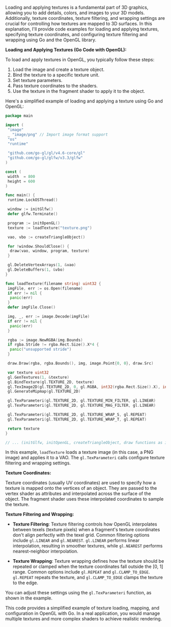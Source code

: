 Loading and applying textures is a fundamental part of 3D graphics, allowing you to add details, colors, and images to your 3D models. Additionally, texture coordinates, texture filtering, and wrapping settings are crucial for controlling how textures are mapped to 3D surfaces. In this explanation, I'll provide code examples for loading and applying textures, specifying texture coordinates, and configuring texture filtering and wrapping using Go and the OpenGL library.

**Loading and Applying Textures (Go Code with OpenGL):**

To load and apply textures in OpenGL, you typically follow these steps:

1. Load the image and create a texture object.
2. Bind the texture to a specific texture unit.
3. Set texture parameters.
4. Pass texture coordinates to the shaders.
5. Use the texture in the fragment shader to apply it to the object.

Here's a simplified example of loading and applying a texture using Go and OpenGL:

```go
package main

import (
 "image"
 _ "image/png" // Import image format support
 "os"
 "runtime"

 "github.com/go-gl/gl/v4.6-core/gl"
 "github.com/go-gl/glfw/v3.3/glfw"
)

const (
 width  = 800
 height = 600
)

func main() {
 runtime.LockOSThread()

 window := initGlfw()
 defer glfw.Terminate()

 program := initOpenGL()
 texture := loadTexture("texture.png")

 vao, vbo := createTriangleObject()

 for !window.ShouldClose() {
  draw(vao, window, program, texture)
 }

 gl.DeleteVertexArrays(1, &vao)
 gl.DeleteBuffers(1, &vbo)
}

func loadTexture(filename string) uint32 {
 imgFile, err := os.Open(filename)
 if err != nil {
  panic(err)
 }
 defer imgFile.Close()

 img, _, err := image.Decode(imgFile)
 if err != nil {
  panic(err)
 }

 rgba := image.NewRGBA(img.Bounds)
 if rgba.Stride != rgba.Rect.Size().X*4 {
  panic("unsupported stride")
 }

 draw.Draw(rgba, rgba.Bounds(), img, image.Point{0, 0}, draw.Src)

 var texture uint32
 gl.GenTextures(1, &texture)
 gl.BindTexture(gl.TEXTURE_2D, texture)
 gl.TexImage2D(gl.TEXTURE_2D, 0, gl.RGBA, int32(rgba.Rect.Size().X), int32(rgba.Rect.Size().Y), 0, gl.RGBA, gl.UNSIGNED_BYTE, gl.Ptr(rgba.Pix))
 gl.GenerateMipmap(gl.TEXTURE_2D)

 gl.TexParameteri(gl.TEXTURE_2D, gl.TEXTURE_MIN_FILTER, gl.LINEAR)
 gl.TexParameteri(gl.TEXTURE_2D, gl.TEXTURE_MAG_FILTER, gl.LINEAR)

 gl.TexParameteri(gl.TEXTURE_2D, gl.TEXTURE_WRAP_S, gl.REPEAT)
 gl.TexParameteri(gl.TEXTURE_2D, gl.TEXTURE_WRAP_T, gl.REPEAT)

 return texture
}

// ... (initGlfw, initOpenGL, createTriangleObject, draw functions as in the previous examples)
```

In this example, `loadTexture` loads a texture image (in this case, a PNG image) and applies it to a VAO. The `gl.TexParameteri` calls configure texture filtering and wrapping settings.

**Texture Coordinates:**

Texture coordinates (usually UV coordinates) are used to specify how a texture is mapped onto the vertices of an object. They are passed to the vertex shader as attributes and interpolated across the surface of the object. The fragment shader uses these interpolated coordinates to sample the texture.

**Texture Filtering and Wrapping:**

- **Texture Filtering**: Texture filtering controls how OpenGL interpolates between texels (texture pixels) when a fragment's texture coordinates don't align perfectly with the texel grid. Common filtering options include `gl.LINEAR` and `gl.NEAREST`. `gl.LINEAR` performs linear interpolation, resulting in smoother textures, while `gl.NEAREST` performs nearest-neighbor interpolation.

- **Texture Wrapping**: Texture wrapping defines how the texture should be repeated or clamped when the texture coordinates fall outside the [0, 1] range. Common options include `gl.REPEAT` and `gl.CLAMP_TO_EDGE`. `gl.REPEAT` repeats the texture, and `gl.CLAMP_TO_EDGE` clamps the texture to the edge.

You can adjust these settings using the `gl.TexParameteri` function, as shown in the example.

This code provides a simplified example of texture loading, mapping, and configuration in OpenGL with Go. In a real application, you would manage multiple textures and more complex shaders to achieve realistic rendering.
